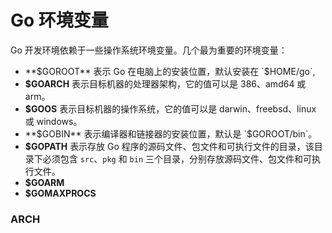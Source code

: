 # Go 环境变量
Go 开发环境依赖于一些操作系统环境变量。几个最为重要的环境变量：

- **$GOROOT** 表示 Go 在电脑上的安装位置，默认安装在 `$HOME/go`,
- **$GOARCH** 表示目标机器的处理器架构，它的值可以是 386、amd64 或 arm。
- **$GOOS** 表示目标机器的操作系统，它的值可以是 darwin、freebsd、linux 或 windows。
- **$GOBIN** 表示编译器和链接器的安装位置，默认是 `$GOROOT/bin`。
- **$GOPATH** 表示存放 Go 程序的源码文件、包文件和可执行文件的目录，该目录下必须包含 `src`、`pkg` 和 `bin` 三个目录，分别存放源码文件、包文件和可执行文件。
- **$GOARM**
- **$GOMAXPROCS**

### ARCH
  
